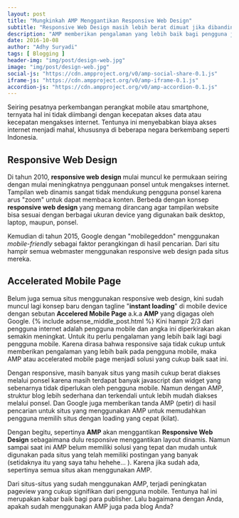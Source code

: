 ```yaml
---
layout: post
title: "Mungkinkah AMP Menggantikan Responsive Web Design"
subtitle: "Responsive Web Design masih lebih berat dimuat jika dibandingkan dengan AMP."
description: "AMP memberikan pengalaman yang lebih baik bagi pengguna jika dibandingkan dengan responsive web design khususnya pada perangkat mobile."
date: 2016-10-08
author: "Adhy Suryadi"
tags: [ Blogging ]
header-img: "img/post/design-web.jpg"
image: "img/post/design-web.jpg"
social-js: "https://cdn.ampproject.org/v0/amp-social-share-0.1.js"
iframe-js: "https://cdn.ampproject.org/v0/amp-iframe-0.1.js"
accordion-js: "https://cdn.ampproject.org/v0/amp-accordion-0.1.js"
---
```


Seiring pesatnya perkembangan perangkat mobile atau smartphone, ternyata hal ini tidak diimbangi dengan kecepatan akses data atau kecepatan mengakses internet. Tentunya ini menyebabkan biaya akses internet menjadi mahal, khususnya di beberapa negara berkembang seperti Indonesia.

## Responsive Web Design

Di tahun 2010, **responsive web design** mulai muncul ke permukaan seiring dengan mulai meningkatnya penggunaan ponsel untuk mengakses internet. Tampilan web dinamis sangat tidak mendukung pengguna ponsel karena arus "zoom" untuk dapat membaca konten. Berbeda dengan konsep **responsive web design** yang memang dirancang agar tampilan website bisa sesuai dengan berbagai ukuran device yang digunakan baik desktop, laptop, maupun, ponsel.

Kemudian di tahun 2015, Google dengan "mobilegeddon" menggunakan *mobile-friendly* sebagai faktor perangkingan di hasil pencarian. Dari situ hampir semua webmaster menggunakan responsive web design pada situs mereka.

## Accelerated Mobile Page

Belum juga semua situs menggunakan responsive web design, kini sudah muncul lagi konsep baru dengan tagline "**instant loading**" di mobile device dengan sebutan **Accelered Mobile Page** a.k.a **AMP** yang digagas oleh Google.
{% include adsense_middle_post.html %}
Kini hampir 2/3 dari pengguna internet adalah pengguna mobile dan angka ini diperkirakan akan semakin meningkat. Untuk itu perlu pengalaman yang lebih baik lagi bagi pengguna mobile. Karena dirasa bahwa responsive saja tidak cukup untuk memberikan pengalaman yang lebih baik pada pengguna mobile, maka AMP atau accelerated mobile page menjadi solusi yang cukup baik saat ini.

Dengan responsive, masih banyak situs yang masih cukup berat diakses melalui ponsel karena masih terdapat banyak javascript dan widget yang sebenarnya tidak diperlukan oleh pengguna mobile. Namun dengan AMP, struktur blog lebih sederhana dan terkendali untuk lebih mudah diakses melalui ponsel. Dan Google juga memberikan tanda AMP (petir) di hasil pencarian untuk situs yang menggunakan AMP untuk memudahkan pengguna memilih situs dengan loading yang cepat (kilat).

Dengan begitu, sepertinya **AMP** akan menggantikan **Responsive Web Design** sebagaimana dulu responsive menggantikan layout dinamis. Namun sampai saat ini AMP belum memiliki solusi yang tepat dan mudah untuk digunakan pada situs yang telah memiliki postingan yang banyak (setidaknya itu yang saya tahu hehehe... ). Karena jika sudah ada, sepertinya semua situs akan menggunakan AMP.

Dari situs-situs yang sudah menggunakan AMP, terjadi peningkatan pageview yang cukup signifikan dari pengguna mobile. Tentunya hal ini merupakan kabar baik bagi para publisher. Lalu bagaimana dengan Anda, apakah sudah menggunakan AMP juga pada blog Anda?
